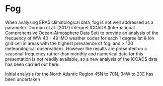 # Fog

When analysing ERA5 climatological data, fog is not well addressed as a parameter.
Dorman et al. (2017) interpret ICOADS (International Comprehensive Ocean-Atmosphere Data Set) 
to provide an analysis of the frequency of WW 40 - 49 IMO weather codes for each 1 degree lat & lon grid cell in areas with the highest prevalence of fog.
and > 100 meteorological observations.
However the results are presented on a seasonal frequency rather than monthly and numerical data for this presentation is not readily available, 
so a new analysis of the ICOADS data has been carried out here.

Initial analysis for the North Atlantic Region 45N to 70N, 34W to 20E has been undertaken

